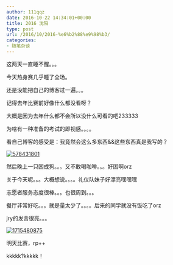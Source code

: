 ```yaml
---
author: 111qqz
date: 2016-10-22 14:34:01+00:00
title: 2016 沈阳
type: post
url: /2016/10/2016-%e6%b2%88%e9%98%b3/
categories:
- 随笔杂谈
---
```


这两天一直睡不醒。。。

今天热身赛几乎睡了全场。

还是没能把自己的博客过一遍。。。

记得去年比赛前好像什么都没看呀？

大概是因为去年什么都不会所以没什么可看的吧233333

为啥有一种准备的考试的即视感。。。。

看自己博客的感受是：我竟然会这么多东西&&这些东西真是我写的？

[![578431801](https://111qqz.com/wordpress/wp-content/uploads/2016/10/578431801.jpg)
](https://111qqz.com/wordpress/wp-content/uploads/2016/10/578431801.jpg)



然后晚上一只困成狗。。。又不敢喝咖啡。。。好困啊orz



关于今天呢。。。大概想说。。。。礼仪队妹子好漂亮嘿嘿嘿

志愿者服务态度很棒。。。也很周到。。。

餐厅非常好吃。。。就是量太少了。。。。后来的同学就没有饭吃了orz

jry的发言很亮。。。



[![1715480875](https://111qqz.com/wordpress/wp-content/uploads/2016/10/1715480875.jpg)
](https://111qqz.com/wordpress/wp-content/uploads/2016/10/1715480875.jpg)

明天比赛，rp++

kkkkk?kkkkk！
